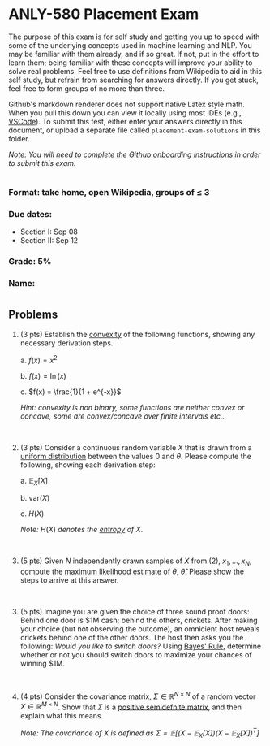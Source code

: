 # ANLY-580 Placement Exam

The purpose of this exam is for self study and getting you up to speed with some of the underlying concepts used in machine learning and NLP. You may be familiar with them already, and if so great. If not, put in the effort to learn them; being familiar with these concepts will improve your ability to solve real problems. Feel free to use definitions from Wikipedia to aid in this self study, but refrain from searching for answers directly. If you get stuck, feel free to form groups of no more than three.

Github's markdown renderer does not support native Latex style math. When you pull this down you can view it locally using most IDEs (e.g., [VSCode](https://code.visualstudio.com/)). To submit this test, either enter your answers directly in this document, or upload a separate file called `placement-exam-solutions` in this folder. 

*Note: You will need to complete the [Github onboarding instructions](https://github.com/chrislarson1/GU-ANLY-580-FALL-2021/blob/main/github-setup.md) in order to submit this exam.*

#
### Format: take home, open Wikipedia, groups of $\leq$ 3

### Due dates: 
 - Section I: Sep 08
 - Section II: Sep 12

### Grade: 5%

### Name:

#
## Problems

1. (3 pts) Establish the [convexity](https://en.wikipedia.org/wiki/Convex_function) of the following functions, showing any necessary derivation steps.

    a. $f(x) = x^{2}$ 

    b. $f(x) = \ln(x)$

    c. $f(x) = \frac{1}{1 + e^{-x}}$

    *Hint: convexity is non binary, some functions are neither convex or concave, some are convex/concave over finite intervals etc..* 

<br>

2. (3 pts) Consider a continuous random variable $X$ that is drawn from a [uniform distribution](https://en.wikipedia.org/wiki/Continuous_uniform_distribution) between the values $0$ and $\theta$. Please compute the following, showing each derivation step:

    a. $\mathbb{E}_{X}[X]$

    b. $\text{var}(X)$ 

    c. $H(X)$

    *Note:* $H(X)$ *denotes the [entropy](https://en.wikipedia.org/wiki/Entropy_(information_theory)) of* $X$. 

<br>

3. (5 pts) Given $N$ independently drawn samples of $X$ from (2), $x_{1}, ..., x_{N}$, compute the [maximum likelihood estimate](https://en.wikipedia.org/wiki/Maximum_likelihood_estimation) of $\theta$, $\hat{\theta}$. Please show the steps to arrive at this answer.

<br>

3. (5 pts) Imagine you are given the choice of three sound proof doors: Behind one door is $1M cash; behind the others, crickets. After making your choice (but not observing the outcome), an omnicient host reveals crickets behind one of the other doors. The host then asks you the following: *Would you like to switch doors?* Using [Bayes' Rule](https://en.wikipedia.org/wiki/Bayes%27_theorem), determine whether or not you should switch doors to maximize your chances of winning $1M.

<br>

4. (4 pts) Consider the covariance matrix, $\Sigma \in \mathbb{R}^{N \times N}$ of a random vector $X \in \mathbb{R}^{M \times N}$. Show that $\Sigma$ is a [positive semidefnite matrix](https://en.wikipedia.org/wiki/Definite_matrix), and then explain what this means.

    *Note: The covariance of $X$ is defined as $\Sigma = \mathbb{E}\big[ \big( X - \mathbb{E}_{X}[X] \big)\big( X - \mathbb{E}_{X}[X] \big)^{T} \big]$*